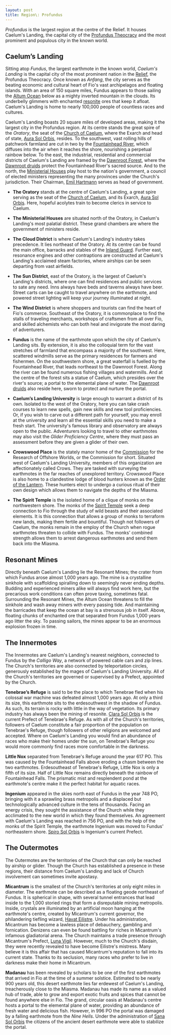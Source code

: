 ```yaml
---
layout: post
title: Region\: Profundus
---
```


*Profundus* is the largest region at the centre of the Relief. It houses Caelum's Landing, the capital city of the [Profundus Theocracy]() and the most prominent and populous city in the known world.

## Caelum’s Landing

Sitting atop *Fundus*, the largest earthmote in the known world, *Caelum's Landing* is the capital city of the most prominent nation in the [Relief](), the Profundus Theocracy. Once known as *Anfang*, the city serves as the beating economic and cultural heart of Fio's vast archipelagos and floating islands. With an area of 150 square miles, Fundus appears to those sailing the [Altum Ocean]() below as a mighty inverted mountain in the clouds. Its underbelly glimmers with enchanted [resonite]() ores that keep it afloat. Caelum's Landing is home to nearly 100,000 people of countless races and cultures.

Caelum's Landing boasts 20 square miles of developed areas, making it the largest city in the Profundus region. At its centre stands the great spire of the *Oratory*, the seat of the [Church of Caelum](), where the Exarch and head of state, [Aura Sol Orbis](), resides. To the southwest, vast rolling hills of patchwork farmland are cut in two by the [Fountainhead River](), which diffuses into the air when it reaches the shore, nourishing a perpetual rainbow below. To the east, the industrial, residential and commercial districts of Caelum's Landing are framed by the [Dawnroot Forest](), where the [Dawnroot druids]() protect the Fountainhead River's sacred source. And to the north, the [Ministerial Houses]() play host to the nation's government, a council of elected ministers representing the many provinces under the Church's jurisdiction. Their Chairman, [Emil Hartmann]() serves as head of government.

- **The Oratory** stands at the centre of Caelum's Landing, a great spire serving as the seat of the [Church of Caelum](), and its Exarch, [Aura Sol Orbis](). Here, hopeful acolytes train to become clerics in service to Caelum.

- **The Ministerial Houses** are situated north of the Oratory, in Caelum's Landing's most palatial district. These grand chambers are where the government of ministers reside.

- **The Cloud District** is where Caelum's Landing's industry takes precedence. It lies northeast of the Oratory. At its centre can be found the main office, barracks and stables of the [Inland Guard](). Further east, resonance engines and other contraptions are constructed at Caelum's Landing's acclaimed steam factories, where airships can be seen departing from vast airfields.

- **The Sun District**, east of the Oratory, is the largest of Caelum's Landing's districts, where one can find residences and public services to sate any need. Inns always have beds and taverns always have beer. Street carts can be caught to travel anywhere on the earthmote, and powered street lighting will keep your journey illuminated at night.

- **The Wind District** is where shoppers and tourists can find the heart of Fio's commerce. Southeast of the Oratory, it is commonplace to find the stalls of traveling merchants, workshops of craftsmen from all over Fio, and skilled alchemists who can both heal and invigorate the most daring of adventurers.

- **Fundus** is the name of the earthmote upon which the city of Caelum's Landing sits. By extension, it is also the colloquial term for the vast stretches of farmland that encompass a majority of the southwest. Here, scattered windmills serve as the primary residences for farmers and fishermen. On the southwestern shore, a great waterfall is fuelled by the Fountainhead River, that leads northeast to the Dawnroot Forest. Along the river can be found numerous fishing villages and watermills. And at the centre of the forest sits a statue of Caelum, which presides over the river's source; a portal to the elemental plane of water. The [Dawnroot druids]() also reside here, sworn to protect and nurture the portal.

- **Caelum’s Landing University** is large enough to warrant a district of its own. Isolated to the west of the Oratory, here you can take crash courses to learn new spells, gain new skills and new tool proficiencies. Or, if you wish to carve out a different path for yourself, you may enroll at the university and learn all the essential skills you need to make a fresh start. The university's famous library and observatory are always open to the public. Adventurers looking to travel to other earthmotes may also visit the *Glider Proficiency Centre*, where they must pass an assessment before they are given a glider of their own.

- **Crowswood Place** is the stately manor home of the [Commission]() for the Research of Offshore Worlds, or the Commission for short. Situated west of Caelum's Landing University, members of this organization are affectionately called Crows. They are tasked with surveying the earthmotes in the far reaches of unexplored territory. Crowswood Place is also home to a clandestine lodge of blood hunters known as the [Order of the Lantern](). These hunters elect to undergo a curious ritual of their own design which allows them to navigate the depths of the Miasma.

- **The Spirit Temple** is the isolated home of a clique of monks on the northwestern shore. The monks of the [Spirit Temple]() seek a deep connection to Fio through the study of wild beasts and their associated elements. It is this connection that allows a group of monks to terraform new lands, making them fertile and bountiful. Though not followers of Caelum, the monks remain in the employ of the Church when rogue earthmotes threaten to collide with Fundus. The monks' combined strength allows them to arrest dangerous earthmotes and send them back into the Miasma.

## Resonant Mines

Directly beneath Caelum's Landing lie the Resonant Mines; the crater from which Fundus arose almost 1,000 years ago. The mine is a crystalline sinkhole with scaffolding spiralling down to seemingly never ending depths. Budding and experienced miners alike will always find work here, but the precarious work conditions can often prove taxing, sometimes fatal. Surrounding the Resonant Mines, the Altum Ocean threatens to fill the sinkhole and wash away miners with every passing tide. And maintaining the barricades that keep the ocean at bay is a strenuous job in itself. Above, floating chunks of enchanted ore that separated from Fundus 1,000 years ago litter the sky. To passing sailors, the mines appear to be an enormous explosion frozen in time.

## The Innermotes

The Innermotes are Caelum's Landing's nearest neighbors, connected to Fundus by the *Calligo Way*, a network of powered cable cars and zip lines. The Church's territories are also connected by teleportation circles, generously established by the mages of Caelum's Landing University. All of the Church's territories are governed or supervised by a Prefect, appointed by the Church.

**Tenebrae’s Refuge** is said to be the place to which Tenebrae fled when his colossal war machine was defeated almost 1,000 years ago. At only a third its size, this earthmote sits to the erdesouthwest in the shadow of Fundus. As such, its terrain is rocky with little in the way of vegetation. Its primary industry has always been the mining of resonite. [Clara Sol Orbis]() is the current Prefect of Tenebrae's Refuge. As with all of the Church's territories, followers of Caelum constitute a fair proportion of the population on Tenebrae's Refuge, though followers of other religions are welcomed and accepted. Where on Caelum's Landing you would find an abundance of races who make their homes under the sun, on Tenebrae's Refuge you would more commonly find races more comfortable in the darkness.

**Little Nox** separated from Tenebrae's Refuge around the year 617 PO. This was caused by the Fountainhead Falls above eroding a chasm between the two earthmotes. Erdesoutheast of Tenebrae's Refuge, Little Nox is only a fifth of its size. Half of Little Nox remains directly beneath the rainbow of Fountainhead Falls. The prismatic mist and resplendent pond at the earthmote's centre make it the perfect habitat for aquatic races.

**Ingenium** appeared in the skies north east of Fundus in the year 748 PO, bringing with it a sprawling brass metropolis and a displaced but technologically advanced culture in the tens of thousands. Facing an energy crisis, they sought the assistance of the Church while they acclimated to the new world in which they found themselves. An agreement with Caelum's Landing was reached in 756 PO, and with the help of the monks of the Spirit Temple, the earthmote Ingenium was moved to Fundus' northeastern shore. [Spiro Sol Orbis]() is Ingenium's current Prefect.

## The Outermotes

The Outermotes are the territories of the Church that can only be reached by airship or glider. Though the Church has established a presence in these regions, their distance from Caelum's Landing and lack of Church involvement can sometimes invite apostasy.

**Micantrum** is the smallest of the Church's territories at only eight miles in diameter. The earthmote can be described as a floating geode northeast of Fundus. It is spherical in shape, with several tunnel entrances that lead inside to the 1,000 storied rings that form a disreputable mining metropolis. Inside, crystals are illuminated by an artificial moon hanging at the earthmote's centre, created by Micantrum's current governor, the philandering tiefling wizard, [Havat Eilistre](). Under his administration, Micantrum has become a lawless place of debauchery, gambling and fornication. Denizens can even be found battling for riches in Micantrum's infamous gladiatorial arena. The Church maintains a trade presence through Micantrum's Prefect, [Luna Vigil](). However, much to the Church's disdain, they were recently revealed to have become Eilistre's mistress. Many believe it is this affair that has caused Micantrum's reputation to fall into its current state. Thanks to its seclusion, many races who prefer to live in darkness make their home in Micantrum.

**Madanau** has been revealed by scholars to be one of the first earthmotes that arrived in Fio at the time of a summer solstice. Estimated to be nearly 900 years old, this desert earthmote lies far erdewest of Caelum's Landing, treacherously close to the Miasma. Madanau has made its name as a valued hub of trade, able to grow and export exotic fruits and spices that cannot be found anywhere else in Fio. The grand, circular oasis at Madanau's centre hosts a portal to the elemental plane of water, providing an abundance of fresh water and delicious fish. However, in 996 PO the portal was damaged by a falling earthmote from the *Nine Hells*. Under the administration of [Sana Sol Orbis]() the citizens of the ancient desert earthmote were able to stabilize the portal.
